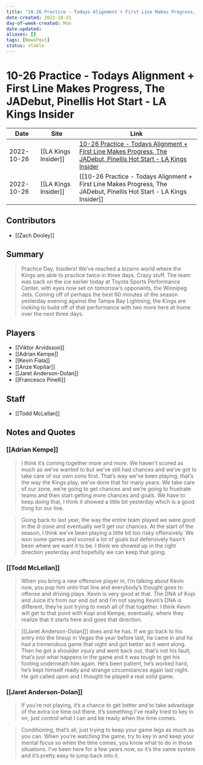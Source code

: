 ```yaml
---
title: "10-26 Practice - Todays Alignment + First Line Makes Progress, The JADebut, Pinellis Hot Start - LA Kings Insider"
date-created: 2022-10-31
day-of-week-created: Mon
date-updated: 
aliases: []
tags: [NewsPost]
status: stable
---
```


# 10-26 Practice - Todays Alignment + First Line Makes Progress, The JADebut, Pinellis Hot Start - LA Kings Insider

| Date       | Site                 | Link                                                                                                                                                                                                                                                 |
| ---------- | -------------------- | ---------------------------------------------------------------------------------------------------------------------------------------------------------------------------------------------------------------------------------------------------- |
| 2022-10-26 | [[LA Kings Insider]] | [10-26 Practice - Todays Alignment + First Line Makes Progress, The JADebut, Pinellis Hot Start - LA Kings Insider](https://lakingsinsider.com/2022/10/26/10-26-practice-todays-alignment-first-line-makes-progress-the-jadebut-pinellis-hot-start/) |
| 2022-10-26 | [[LA Kings Insider]] | [[10-26 Practice - Todays Alignment + First Line Makes Progress, The JADebut, Pinellis Hot Start - LA Kings Insider]]                                                                                                                                |

## Contributors
- [[Zach Dooley]]


## Summary
> Practice Day, Insiders! We’ve reached a bizarro world where the Kings are able to practice twice in three days. Crazy stuff. The team was back on the ice earlier today at Toyota Sports Performance Center, with eyes now set on tomorrow’s opponents, the Winnipeg Jets. Coming off of perhaps the best 60 minutes of the season yesterday evening against the Tampa Bay Lightning, the Kings are looking to build off of that performance with two more here at home over the next three days.


## Players
- [[Viktor Arvidsson]]
- [[Adrian Kempe]]
- [[Kevin Fiala]]
- [[Anze Kopitar]]
- [[Jaret Anderson-Dolan]]
- [[Francesco Pinelli]]


## Staff
- [[Todd McLellan]]


## Notes and Quotes
### [[Adrian Kempe]]
> I think it’s coming together more and more. We haven’t scored as much as we’ve wanted to but we’ve still had chances and we’ve got to take care of our own zone first. That’s way we’ve been playing, that’s the way the Kings play, we’ve done that for many years. We take care of our zone, we’re going to get chances and we’re going to frustrate teams and then start getting more chances and goals. We have to keep doing that, I think it showed a little bit yesterday which is a good thing for our line.

> Going back to last year, the way the entire team played we were good in the d-zone and eventually we’ll get our chances. At the start of the season, I think we’ve been playing a little bit too risky offensively. We won some games and scored a lot of goals but defensively hasn’t been where we want it to be. I think we showed up in the right direction yesterday and hopefully we can keep that going.

### [[Todd McLellan]]
> When you bring a new offensive player in, I’m talking about Kevin now, you pop him onto that line and everybody’s thought goes to offense and driving plays. Kevin is very good at that. The DNA of Kopi and Juice it’s from our end out and I’m not saying Kevin’s DNA is different, they’re just trying to mesh all of that together. I think Kevin will get to that point with Kopi and Kempe, eventually, where they realize that it starts here and goes that direction.

> \[[[Jaret Anderson-Dolan]]] does and he has. If we go back to his entry into the lineup in Vegas the year before last, he came in and he had a tremendous game that night and got better as it went along. Then he got a shoulder injury and went back out, that’s not his fault, that’s just what happens in the game and it was tough to get his footing underneath him again. He’s been patient, he’s worked hard, he’s kept himself ready and strange circumstances again last night. He got called upon and I thought he played a real solid game.

### [[Jaret Anderson-Dolan]]
> If you’re not playing, it’s a chance to get better and to take advantage of the extra ice time out there. It’s something I’ve really tried to key in on, just control what I can and be ready when the time comes.

> Conditioning, that’s all, just trying to keep your game legs as much as you can. When you’re watching the game, try to key in and keep your mental focus so when the time comes, you know what to do in those situations. I’ve been here for a few years now, so it’s the same system and it’s pretty easy to jump back into it.

